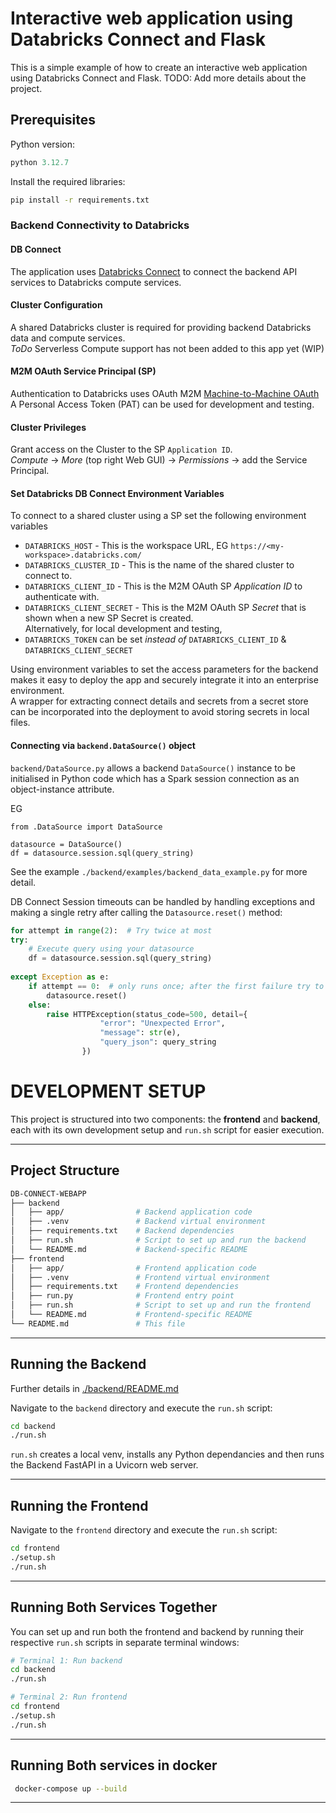 # Interactive web application using Databricks Connect and Flask
This is a simple example of how to create an interactive web application using Databricks Connect and Flask.
TODO: Add more details about the project.

## Prerequisites

Python version:
```python
python 3.12.7
```

Install the required libraries:
```bash
pip install -r requirements.txt
```

### Backend Connectivity to Databricks
#### DB Connect ####  
The application uses [Databricks Connect](https://docs.databricks.com/en/dev-tools/databricks-connect/index.html) to connect the backend API services to Databricks compute services.

#### Cluster Configuration ####
A shared Databricks cluster is required for providing backend Databricks data and compute services.  
*ToDo* Serverless Compute support has not been added to this app yet (WIP)

#### M2M OAuth Service Principal (SP) #### 
Authentication to Databricks uses OAuth M2M  [Machine-to-Machine OAuth](https://docs.databricks.com/en/dev-tools/auth/oauth-m2m.html)  
A Personal Access Token (PAT) can be used for development and testing. 

#### Cluster Privileges 
Grant access on the Cluster to the SP `Application ID`.  
*Compute* -> *More* (top right Web GUI) -> *Permissions* -> add the Service Principal.

#### Set Databricks DB Connect Environment Variables
To connect to a shared cluster using a SP set the following environment variables
+ `DATABRICKS_HOST`  - This is the workspace URL, EG `https://<my-workspace>.databricks.com/`  
+ `DATABRICKS_CLUSTER_ID` - This is the name of the shared cluster to connect to.  
+ `DATABRICKS_CLIENT_ID` - This is the M2M OAuth SP *Application ID* to authenticate with.    
+ `DATABRICKS_CLIENT_SECRET` - This is the M2M OAuth SP *Secret* that is shown when a new SP Secret is created.  
Alternatively, for local development and testing, 
+ `DATABRICKS_TOKEN` can be set *instead of* `DATABRICKS_CLIENT_ID` & `DATABRICKS_CLIENT_SECRET`

Using environment variables to set the access parameters for the backend makes it easy to deploy the app and securely integrate it into an enterprise environment.  
A wrapper for extracting connect details and secrets from a secret store can be incorporated into the deployment to avoid storing secrets in local files.   

#### Connecting via `backend.DataSource()` object

`backend/DataSource.py` allows a backend `DataSource()` instance to be initialised in Python code which has a Spark session connection as an object-instance attribute.

EG 

```
from .DataSource import DataSource

datasource = DataSource()
df = datasource.session.sql(query_string)
```

See the example `./backend/examples/backend_data_example.py` for more detail.  

DB Connect Session timeouts can be handled by handling exceptions and making a single retry after calling the `Datasource.reset()` method:

```python
for attempt in range(2):  # Try twice at most
try:
    # Execute query using your datasource
    df = datasource.session.sql(query_string)
    
except Exception as e:
    if attempt == 0:  # only runs once; after the first failure try to re-initialise the datasource
        datasource.reset()
    else:
        raise HTTPException(status_code=500, detail={
                    "error": "Unexpected Error",
                    "message": str(e),
                    "query_json": query_string
                })        

```

#  DEVELOPMENT SETUP

This project is structured into two components: the **frontend** and **backend**, each with its own development setup and `run.sh` script for easier execution.

---

## Project Structure

```bash
DB-CONNECT-WEBAPP
├── backend
│   ├── app/                # Backend application code
│   ├── .venv               # Backend virtual environment
│   ├── requirements.txt    # Backend dependencies
│   ├── run.sh              # Script to set up and run the backend
│   └── README.md           # Backend-specific README
├── frontend
│   ├── app/                # Frontend application code
│   ├── .venv               # Frontend virtual environment
│   ├── requirements.txt    # Frontend dependencies
│   ├── run.py              # Frontend entry point
│   ├── run.sh              # Script to set up and run the frontend
│   └── README.md           # Frontend-specific README
└── README.md               # This file
```

---

## Running the Backend

Further details in [./backend/README.md](./backend/Readme.md)

Navigate to the `backend` directory and execute the `run.sh` script:

```bash
cd backend
./run.sh
```

`run.sh` creates a local venv, installs any Python dependancies and then runs the Backend FastAPI in a Uvicorn web server.

---

## Running the Frontend

Navigate to the `frontend` directory and execute the `run.sh` script:

```bash
cd frontend
./setup.sh
./run.sh
```
---

## Running Both Services Together

You can set up and run both the frontend and backend by running their respective `run.sh` scripts in separate terminal windows:

```bash
# Terminal 1: Run backend
cd backend
./run.sh

# Terminal 2: Run frontend
cd frontend
./setup.sh
./run.sh
```

---      

## Running Both services in docker


```bash
 docker-compose up --build
```

---  